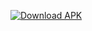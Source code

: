 [![Download APK](https://user-images.githubusercontent.com/114044633/223920025-83687de0-e463-4c5d-8122-e06e4bb7d40c.png)](https://expo.dev/artifacts/eas/vqqmKg2iqmSFm7pzsvcqHJ.apk)
